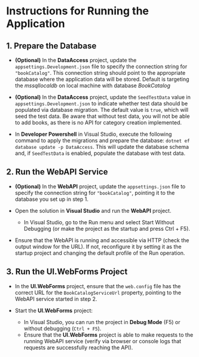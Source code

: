# Instructions for Running the Application

## 1. Prepare the Database

- **(Optional)** In the **DataAccess** project, update the `appsettings.Development.json` file to specify the connection string for `"bookCatalog"`. This connection string should point to the appropriate database where the application data will be stored. Default is targeting the *mssqllocaldb* on local machine with database *BookCatalog*

- **(Optional)** In the **DataAccess** project, update the `SeedTestData` value in `appsettings.Development.json` to indicate whether test data should be populated via database migration. The default value is `true`, which will seed the test data. Be aware that without test data, you will not be able to add books, as there is no API for category creation implemented. 

- In **Developer Powershell** in Visual Studio, execute the following command to apply the migrations and prepare the database: ``` dotnet ef database update -p DataAccess ```. This will update the database schema and, if `SeedTestData` is enabled, populate the database with test data.

## 2. Run the WebAPI Service

- **(Optional)** In the **WebAPI** project, update the `appsettings.json` file to specify the connection string for `"bookCatalog"`, pointing it to the database you set up in step 1.

- Open the solution in **Visual Studio** and run the **WebAPI** project.
  - In Visual Studio, go to the Run menu and select Start Without Debugging (or make the project as the startup and press Ctrl + F5).

- Ensure that the WebAPI is running and accessible via HTTP (check the output window for the URL). If not, reconfigure it by setting it as the startup project and changing the default profile of the Run operation.

## 3. Run the UI.WebForms Project

- In the **UI.WebForms** project, ensure that the `web.config` file has the correct URL for the `BookCatalogServiceUrl` property, pointing to the WebAPI service started in step 2.

- Start the **UI.WebForms** project:
  - In Visual Studio, you can run the project in **Debug Mode** (F5) or without debugging (`Ctrl + F5`).
  - Ensure that the **UI.WebForms** project is able to make requests to the running WebAPI service (verify via browser or console logs that requests are successfully reaching the API).
